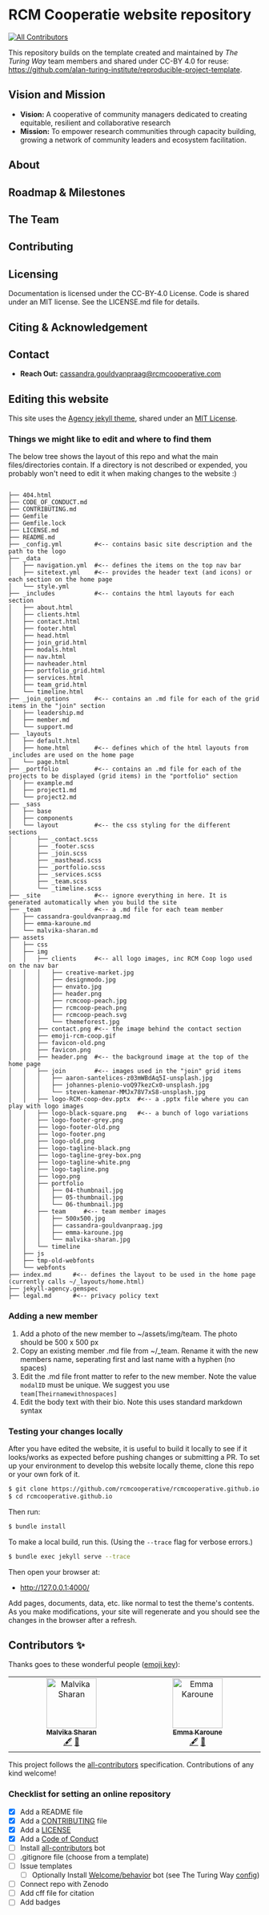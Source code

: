 # RCM Cooperatie website repository
<!-- ALL-CONTRIBUTORS-BADGE:START - Do not remove or modify this section -->
[![All Contributors](https://img.shields.io/badge/all_contributors-2-orange.svg?style=flat-square)](#contributors-)
<!-- ALL-CONTRIBUTORS-BADGE:END -->

This repository builds on the template created and maintained by *The Turing Way* team members and shared under CC-BY 4.0 for reuse: https://github.com/alan-turing-institute/reproducible-project-template.


## Vision and Mission
- **Vision:** A cooperative of community managers dedicated to creating equitable, resilient and collaborative research
- **Mission:** To empower research communities through capacity building, growing a network of community leaders and ecosystem facilitation.

## About

<!-- Motivation and background in a nutshell. -->

## Roadmap & Milestones

<!-- - **Goals:** Clear overview of overarching and short-term goals.
- **Outcomes:** Description of expected results and deliverables. -->

## The Team

<!-- - **Members:** List of team members and their roles in the project.
- **Roles & Responsibilities:** [Team Directory](link-to-directory) outlines roles, responsibilities and their ways of working. -->

## Contributing

<!-- - **Guidelines:** [Contribution Guidelines](link-to-guidelines) for contributors.
- **Code of Conduct:** [Code of Conduct](link-to-coc) ensures a respectful project environment.
- **Resource Plans:** Details on available resources and recommended practices for the project team. -->

## Licensing

Documentation is licensed under the CC-BY-4.0 License. 
Code is shared under an MIT license. 
See the LICENSE.md file for details.

## Citing & Acknowledgement

<!-- - **Citation Instructions:** How to cite the project.
- **Acknowledgment:** Recognising contributions by different members. -->

## Contact

- **Reach Out:** cassandra.gouldvanpraag@rcmcooperative.com

## Editing this website
This site uses the [Agency jekyll theme](https://github.com/raviriley/agency-jekyll-theme), shared under an [MIT License](https://opensource.org/licenses/MIT).

### Things we might like to edit and where to find them
The below tree shows the layout of this repo and what the main files/directories contain. 
If a directory is not described or expended, you probably won't need to edit it when making changes to the website :) 

```

├── 404.html
├── CODE_OF_CONDUCT.md
├── CONTRIBUTING.md
├── Gemfile
├── Gemfile.lock
├── LICENSE.md
├── README.md
├── _config.yml         #<-- contains basic site description and the path to the logo
├── _data
│   ├── navigation.yml  #<-- defines the items on the top nav bar
│   ├── sitetext.yml    #<-- provides the header text (and icons) or each section on the home page
│   └── style.yml
├── _includes           #<-- contains the html layouts for each section
│   ├── about.html
│   ├── clients.html
│   ├── contact.html
│   ├── footer.html
│   ├── head.html
│   ├── join_grid.html
│   ├── modals.html
│   ├── nav.html
│   ├── navheader.html
│   ├── portfolio_grid.html
│   ├── services.html
│   ├── team_grid.html
│   └── timeline.html
├── _join_options       #<-- contains an .md file for each of the grid items in the "join" section
│   ├── leadership.md
│   ├── member.md
│   └── support.md
├── _layouts
│   ├── default.html
│   ├── home.html       #<-- defines which of the html layouts from _includes are used on the home page
│   └── page.html
├── _portfolio          #<-- contains an .md file for each of the projects to be displayed (grid items) in the "portfolio" section
│   ├── example.md   
│   ├── project1.md
│   └── project2.md
├── _sass
│   ├── base
│   ├── components
│   └── layout          #<-- the css styling for the different sections
│       ├── _contact.scss
│       ├── _footer.scss
│       ├── _join.scss
│       ├── _masthead.scss
│       ├── _portfolio.scss
│       ├── _services.scss
│       ├── _team.scss
│       └── _timeline.scss
├── _site               #<-- ignore everything in here. It is generated automatically when you build the site
├── _team               #<-- a .md file for each team member
│   ├── cassandra-gouldvanpraag.md
│   ├── emma-karoune.md
│   └── malvika-sharan.md
├── assets
│   ├── css
│   ├── img
│   │   ├── clients     #<-- all logo images, inc RCM Coop logo used on the nav bar
│   │   │   ├── creative-market.jpg
│   │   │   ├── designmodo.jpg
│   │   │   ├── envato.jpg
│   │   │   ├── header.png
│   │   │   ├── rcmcoop-peach.jpg
│   │   │   ├── rcmcoop-peach.png
│   │   │   ├── rcmcoop-peach.svg
│   │   │   └── themeforest.jpg
│   │   ├── contact.png #<-- the image behind the contact section
│   │   ├── emoji-rcm-coop.gif
│   │   ├── favicon-old.png
│   │   ├── favicon.png
│   │   ├── header.png  #<-- the background image at the top of the home page
│   │   ├── join        #<-- images used in the "join" grid items
│   │   │   ├── aaron-santelices-z03mWBdAq5I-unsplash.jpg
│   │   │   ├── johannes-plenio-voQ97kezCx0-unsplash.jpg
│   │   │   └── steven-kamenar-MMJx78V7xS8-unsplash.jpg
│   │   ├── logo-RCM-coop-dev.pptx  #<-- a .pptx file where you can play with logo images
│   │   ├── logo-black-square.png   #<-- a bunch of logo variations
│   │   ├── logo-footer-grey.png
│   │   ├── logo-footer-old.png
│   │   ├── logo-footer.png
│   │   ├── logo-old.png
│   │   ├── logo-tagline-black.png
│   │   ├── logo-tagline-grey-box.png
│   │   ├── logo-tagline-white.png
│   │   ├── logo-tagline.png
│   │   ├── logo.png
│   │   ├── portfolio
│   │   │   ├── 04-thumbnail.jpg
│   │   │   ├── 05-thumbnail.jpg
│   │   │   └── 06-thumbnail.jpg
│   │   ├── team     #<-- team member images
│   │   │   ├── 500x500.jpg
│   │   │   ├── cassandra-gouldvanpraag.jpg
│   │   │   ├── emma-karoune.jpg
│   │   │   └── malvika-sharan.jpg
│   │   └── timeline
│   ├── js
│   ├── tmp-old-webfonts
│   └── webfonts
├── index.md      #<-- defines the layout to be used in the home page (currently calls ~/_layouts/home.html)
├── jekyll-agency.gemspec
├── legal.md      #<-- privacy policy text

```


### Adding a new member
1. Add a photo of the new member to ~/assets/img/team. The photo should be 500 x 500 px
2. Copy an existing member .md file from ~/_team. Rename it with the new members name, seperating first and last name with a hyphen (no spaces)
3. Edit the .md file front matter to refer to the new member. Note the value `modalID` must be unique. We suggest you use `team[Theirnamewithnospaces]`
4. Edit the body text with their bio. Note this uses standard markdown syntax

### Testing your changes locally
After you have edited the website, it is useful to build it locally to see if it looks/works as expected before pushing changes or submitting a PR. 
To set up your environment to develop this website locally theme, clone this repo or your own fork of it.

```sh
$ git clone https://github.com/rcmcooperative/rcmcooperative.github.io.git
$ cd rcmcooperative.github.io
```

Then run:

```sh
$ bundle install
```

To make a local build, run this. (Using the `--trace` flag for verbose errors.)

```sh
$ bundle exec jekyll serve --trace
```

Then open your browser at:

- http://127.0.0.1:4000/

Add pages, documents, data, etc. like normal to test the theme's contents. As you make modifications, your site will regenerate and you should see the changes in the browser after a refresh.


## Contributors ✨

Thanks goes to these wonderful people ([emoji key](https://allcontributors.org/docs/en/emoji-key)):

<!-- ALL-CONTRIBUTORS-LIST:START - Do not remove or modify this section -->
<!-- prettier-ignore-start -->
<!-- markdownlint-disable -->
<table>
  <tbody>
    <tr>
      <td align="center" valign="top" width="14.28%"><a href="http://malvikasharan.github.io/"><img src="https://avatars.githubusercontent.com/u/5370471?v=4?s=100" width="100px;" alt="Malvika Sharan"/><br /><sub><b>Malvika Sharan</b></sub></a><br /><a href="#content-malvikasharan" title="Content">🖋</a> <a href="#doc-malvikasharan" title="Documentation">📖</a></td>
      <td align="center" valign="top" width="14.28%"><a href="https://www.turing.ac.uk/people/research-associates/emma-karoune"><img src="https://avatars.githubusercontent.com/u/58147174?v=4?s=100" width="100px;" alt="Emma Karoune"/><br /><sub><b>Emma Karoune</b></sub></a><br /><a href="#content-EKaroune" title="Content">🖋</a> <a href="#doc-EKaroune" title="Documentation">📖</a></td>
    </tr>
  </tbody>
</table>

<!-- markdownlint-restore -->
<!-- prettier-ignore-end -->

<!-- ALL-CONTRIBUTORS-LIST:END -->

This project follows the [all-contributors](https://github.com/all-contributors/all-contributors) specification. Contributions of any kind welcome!



### Checklist for setting an online repository 

- [x] Add a README file
- [x] Add a [CONTRIBUTING](CONTRIBUTING.md) file
- [x] Add a [LICENSE](LICENSE.md)
- [x] Add a [Code of Conduct](CODE_OF_CONDUCT.md)
- [ ] Install [all-contributors](https://allcontributors.org/) bot
- [ ] .gitignore file (choose from a template)
- [ ] Issue templates
    - [ ] Optionally Install [Welcome/behavior](https://github.com/behaviorbot/welcome) bot (see The Turing Way [config](https://github.com/alan-turing-institute/the-turing-way/blob/main/.github/config.yml))
- [ ] Connect repo with Zenodo
- [ ] Add cff file for citation
- [ ] Add badges